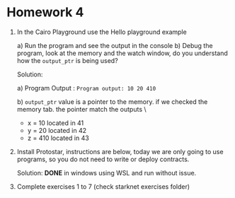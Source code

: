 # Homework 4

1.  In the Cairo Playground use the Hello playground example

    a) Run the program and see the output in the console
    b) Debug the program, look at the memory and the watch window, do you understand how the `output_ptr` is being used?

    Solution:

    a) Program Output :
    `Program output: 10 20 410`

    b) `output_ptr` value is a pointer to the memory. if we checked the memory tab. the pointer match the outputs \

    - x = 10 located in 41
    - y = 20 located in 42
    - z = 410 located in 43

2.  Install Protostar, instructions are below, today we are only going to use programs, so you do not need to write or deploy contracts.

    Solution:
    **DONE** in windows using WSL and run without issue.

3.  Complete exercises 1 to 7 (check starknet exercises folder)
